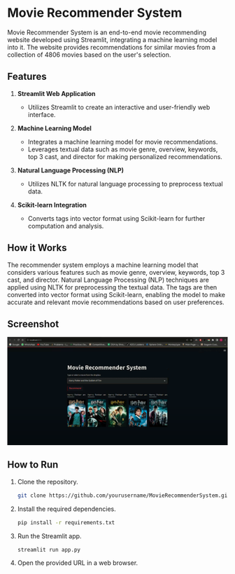 # Movie Recommender System

Movie Recommender System is an end-to-end movie recommending website developed using Streamlit, integrating a machine learning model into it. The website provides recommendations for similar movies from a collection of 4806 movies based on the user's selection.

## Features

1. **Streamlit Web Application**
   - Utilizes Streamlit to create an interactive and user-friendly web interface.

2. **Machine Learning Model**
   - Integrates a machine learning model for movie recommendations.
   - Leverages textual data such as movie genre, overview, keywords, top 3 cast, and director for making personalized recommendations.

3. **Natural Language Processing (NLP)**
   - Utilizes NLTK for natural language processing to preprocess textual data.

4. **Scikit-learn Integration**
   - Converts tags into vector format using Scikit-learn for further computation and analysis.

## How it Works

The recommender system employs a machine learning model that considers various features such as movie genre, overview, keywords, top 3 cast, and director. Natural Language Processing (NLP) techniques are applied using NLTK for preprocessing the textual data. The tags are then converted into vector format using Scikit-learn, enabling the model to make accurate and relevant movie recommendations based on user preferences.

## Screenshot

![Webapp](MRS2.png)



## How to Run

1. Clone the repository.
   ```bash
   git clone https://github.com/yourusername/MovieRecommenderSystem.git

2. Install the required dependencies.
   ```bash
   pip install -r requirements.txt

3. Run the Streamlit app.
   ```bash
   streamlit run app.py

4. Open the provided URL in a web browser.


